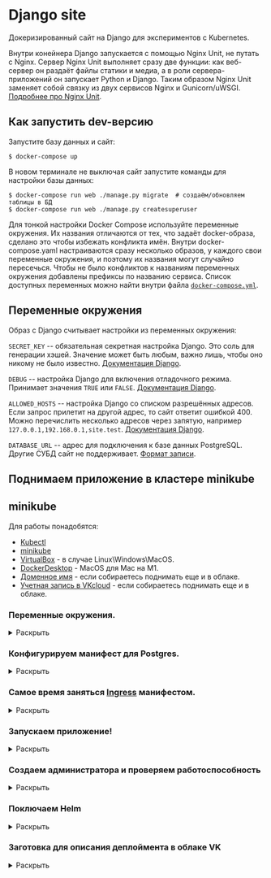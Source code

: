 # Django site

Докеризированный сайт на Django для экспериментов с Kubernetes.

Внутри конейнера Django запускается с помощью Nginx Unit, не путать с Nginx. Сервер Nginx Unit выполняет сразу две функции: как веб-сервер он раздаёт файлы статики и медиа, а в роли сервера-приложений он запускает Python и Django. Таким образом Nginx Unit заменяет собой связку из двух сервисов Nginx и Gunicorn/uWSGI. [Подробнее про Nginx Unit](https://unit.nginx.org/).

## Как запустить dev-версию

Запустите базу данных и сайт:

```shell-session
$ docker-compose up
```

В новом терминале не выключая сайт запустите команды для настройки базы данных:

```shell-session
$ docker-compose run web ./manage.py migrate  # создаём/обновляем таблицы в БД
$ docker-compose run web ./manage.py createsuperuser
```

Для тонкой настройки Docker Compose используйте переменные окружения. Их названия отличаются от тех, что задаёт docker-образа, сделано это чтобы избежать конфликта имён. Внутри docker-compose.yaml настраиваются сразу несколько образов, у каждого свои переменные окружения, и поэтому их названия могут случайно пересечься. Чтобы не было конфликтов к названиям переменных окружения добавлены префиксы по названию сервиса. Список доступных переменных можно найти внутри файла [`docker-compose.yml`](./docker-compose.yml).

## Переменные окружения

Образ с Django считывает настройки из переменных окружения:

`SECRET_KEY` -- обязательная секретная настройка Django. Это соль для генерации хэшей. Значение может быть любым, важно лишь, чтобы оно никому не было известно. [Документация Django](https://docs.djangoproject.com/en/3.2/ref/settings/#secret-key).

`DEBUG` -- настройка Django для включения отладочного режима. Принимает значения `TRUE` или `FALSE`. [Документация Django](https://docs.djangoproject.com/en/3.2/ref/settings/#std:setting-DEBUG).

`ALLOWED_HOSTS` -- настройка Django со списком разрешённых адресов. Если запрос прилетит на другой адрес, то сайт ответит ошибкой 400. Можно перечислить несколько адресов через запятую, например `127.0.0.1,192.168.0.1,site.test`. [Документация Django](https://docs.djangoproject.com/en/3.2/ref/settings/#allowed-hosts).

`DATABASE_URL` -- адрес для подключения к базе данных PostgreSQL. Другие СУБД сайт не поддерживает. [Формат записи](https://github.com/jacobian/dj-database-url#url-schema).

## Поднимаем приложение в кластере minikube

## minikube 

Для работы понадобятся: 
- [Kubectl](https://kubernetes.io/ru/docs/tasks/tools/install-kubectl/)
- [minikube](https://minikube.sigs.k8s.io/docs/start/)
- [VirtualBox](https://www.virtualbox.org) - в случае Linux\Windows\MacOS.
- [DockerDesktop](https://www.docker.com/products/docker-desktop/) - MacOS для Mac на M1.
- [Доменное имя](https://www.reg.ru) - если собираетесь поднимать еще и в облаке.
- [Учетная запись в VKcloud](https://mcs.mail.ru/app) - если собираетесь поднимать еще и в облаке.

### Переменные окружения.

<details>
<summary>
Раскрыть
</summary>


1) В папке kubernetes отредактируйте файл `configmap_example.yaml` и переименуйте его в `configmap.yaml`.
```yaml
apiVersion: v1
kind: ConfigMap
metadata:
  name: django-env
data:
  SECRET_KEY: "verysecret"
  DEBUG: "False"
  DATABASE_URL: "read README.md"
  ALLOWED_HOSTS: 123.123.123.123,dns.dns.ru,minkube.ip
```

</details>

### Конфигурируем манифест для Postgres.

<details>
<summary>
Раскрыть
</summary>

Откройте файл postgres-deployment.yaml
```yaml
...
spec:
      containers:
        - name: pg
          image: postgres:14
          imagePullPolicy: IfNotPresent
          ports:
            - containerPort: 5432
              name: pg
          env:
            - name: POSTGRES_PASSWORD
              value: mypostgresspassword1
...
```
Можете поменять `POSTGRES_PASSWORD` на какой-то другой или создать `ConfigMap` манифест для хранения пароля Postgres (хотя можно использовать текущий `ConfigMap`). Если будете менять порт, то меняйте его и в `Service` манифесте в этом же файле ниже.
</details>


### Самое время заняться [Ingress](https://kubernetes.io/docs/concepts/services-networking/ingress/) манифестом.

<details>
<summary>
Раскрыть
</summary>

Откройте файл `django-ingress.yaml`.

Настройка, убирающая автоматический редирект на https:
```yaml
nginx.ingress.kubernetes.io/rewrite-target: /
nginx.ingress.kubernetes.io/ssl-redirect: "false"
```

Вместо `firstapp.django-development.ru` необходимо указать ваше доменное имя, указанный в hosts файле.    
В качестве ip для доменного имени необходимо указать ip вашего minikube кластера.
```shell
minikube ip
```

Путь к файлу hosts:

- Windows10 - `C:\Windows\System32\drivers\etc\hosts`
- Linux - `/etc/hosts`
- Mac OS X - `/private/etc/hosts`

```yaml
rules:
  - host: firstapp.django-development.ru
```
Рассмотрим последнюю часть файла:

`path` - путь, при переходе на который произойдет редирект на порт `80` приложения `django-web`.

```yaml
paths:
  - path: /
    pathType: Prefix
    backend:
      service:
        name: django-web
        port:
          number: 80
```

</details>

### Запускаем приложение!


<details>
<summary>
Раскрыть
</summary>

3) Примените все манифесты командой:
```shell
kubectl -n django-app apply -f kubernetes/ 
```
`-n django-app` - позволяет применить манифесты в [namespace](https://kubernetes.io/ru/docs/concepts/overview/working-with-objects/namespaces/) `django-app`.

После этого можно проверить работоспособность подов. Выполните команду:
```shell
kubectl -n django-app get pods
```
Ура-ура! Кажется, все завелось!
```
NAME                                          READY   STATUS      RESTARTS   AGE
django-clearsessions-cron-27544328--1-v55f9   0/1     Completed   0          13s
django-web-775fcb56fc-ffg5t                   1/1     Running     0          3m18s
migrations--1-5rjgh                           0/1     Completed   0          2m24s
pg-5558587fb6-hz8t9                           1/1     Running     0          3m16s
```
Вы видите четыре пода: 
- приложение джанго `django-web-775fcb56fc-ffg5t`
- под для postgres `pg-5558587fb6-hz8t9`
- job, запускающий `миграции migrations--1-5rjgh`
- cronjob для очистки сессий `django-clearsessions-cron-27544328--1-v55f9`

После этого можно проверить работоспособность [сервисов](https://kubernetes.io/docs/concepts/services-networking/service/). Выполните команду:
```shell
kubectl -n django-app get svc
```
Как и ожидалось, сервисов два: для `postgres` и для `django-app`.
```
NAME         TYPE        CLUSTER-IP      EXTERNAL-IP   PORT(S)    AGE
django-web   ClusterIP   10.254.155.3    <none>        80/TCP     6h47m
pg           ClusterIP   10.254.152.11   <none>        5432/TCP   6h47m
```

После этого можно проверить работоспособность [Ingress](https://kubernetes.io/docs/concepts/services-networking/ingress/). Выполните команду:
```shell
kubectl -n django-app get svc
```
```
NAME         CLASS    HOSTS                            ADDRESS         PORTS   AGE
django-web   <none>   firstapp.django-development.ru   89.208.208.22   80      6h47m
```
`HOSTS` и `ADDRESS` должны быть соответственны доменному имени и ip из файла `/etc/hosts`
</details>

### Создаем администратора и проверяем работоспособность


<details>
<summary>
Раскрыть
</summary>

Для того, чтобы зайти в "админку", необходимо создать профиль администратора.    

Выполните команду:
```shell
kubectl -n django-app get pods
```
```
NAME                                          READY   STATUS      RESTARTS   AGE
django-web-775fcb56fc-ffg5t                   1/1     Running     0          3m18s
....
```
Затем напрямую подключитесь к поду `django-web-775fcb56fc-ffg5t`
```shell
kubectl -it exec -n django-app django-web-775fcb56fc-ffg5t -- sh
```
Позравляю! Вы "попали" в под. Как там внутри? Не тесно?
Самое время создать суперпользователя привычной командой
Затем напрямую подключитесь к поду `django-web-775fcb56fc-ffg5t`
```shell
python manage.py createsuperuser
```

</details>

### Поключаем Helm

<details>
<summary>
Раскрыть
</summary>

Хранить данные в Posgres, который "бежит" в поде не очень безопасно. Поэтому для безопасности будем использовать `helm`.

Для начала, "убейте" Postges и сервис, выполнив команду:

```shell
kubectl delete -n django-app -d postgres-deployment.yaml
```

- Установите `helm`. [по инструкции](https://helm.sh/docs/intro/install/)
Выполните следующие команды для добавления необходимого чарта и его установки:

```shell
$ helm repo add bitnami https://charts.bitnami.com/bitnami
$ helm install <NAME> bitnami/postgresql
```

По инструкции подключите базу к кластеру, а затем создайте новую таблицу и пользователя:

```
CREATE DATABASE {DB_NAME};
CREATE USER {DB_USER} WITH ENCRYPTED PASSWORD {PASSWORD};
GRANT ALL PRIVILEGES ON DATABASE {DB_NAME} TO {DB_USER};
```

Поменяйте строку `DATABASE_URL` в `configmap.yaml` на следующую:  
`DATABASE_URL` : `postgres://DB_USER:PASSWORD@<NAME>-postgresql:5432/DB_NAME`

Заново подключитесь к поду и создайте суперпользователя Django (теперь понятно, почему БД в поде - это не безопасно?)

</details>

### Заготовка для описания деплоймента в облаке VK


<details>
<summary>
Раскрыть
</summary>

```shell
kubectl apply -f https://projectcontour.io/quickstart/contour.yaml
```

```shell
curl -vk --resolve www.djangodev.dev:443:89.208.208.22 www.djangodev.dev www.djangodev.dev
``` 
</details>
